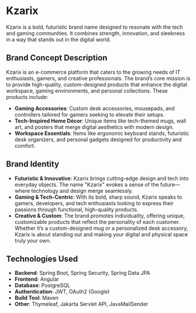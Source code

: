 # Kzarix

Kzarix is a bold, futuristic brand name designed to resonate with the tech and gaming communities. It combines strength, innovation, and sleekness in a way that stands out in the digital world.

## Brand Concept Description

Kzarix is an e-commerce platform that caters to the growing needs of IT enthusiasts, gamers, and creative professionals. The brand’s core mission is to provide high-quality, custom-designed products that enhance the digital workspace, gaming environments, and personal collections. These products include:

- **Gaming Accessories**: Custom desk accessories, mousepads, and controllers tailored for gamers seeking to elevate their setups.
- **Tech-Inspired Home Décor**: Unique items like tech-themed mugs, wall art, and posters that merge digital aesthetics with modern design.
- **Workspace Essentials**: Items like ergonomic keyboard stands, futuristic desk organizers, and personal gadgets designed for productivity and comfort.

## Brand Identity

- **Futuristic & Innovative**: Kzarix brings cutting-edge design and tech into everyday objects. The name "Kzarix" evokes a sense of the future—where technology and design merge seamlessly.
- **Gaming & Tech-Centric**: With its bold, sharp sound, Kzarix speaks to gamers, developers, and tech enthusiasts looking to express their passions through functional, high-quality products.
- **Creative & Custom**: The brand promotes individuality, offering unique, customizable products that reflect the personality of each customer. Whether it’s a custom-designed mug or a personalized desk accessory, Kzarix is about standing out and making your digital and physical space truly your own.

## Technologies Used 

- **Backend**: Spring Boot, Spring Security, Spring Data JPA
- **Frontend**: Angular
- **Database**: PostgreSQL
- **Authentication**: JWT, OAuth2 (Google)
- **Build Tool**: Maven
- **Other**: Thymeleaf, Jakarta Servlet API, JavaMailSender

